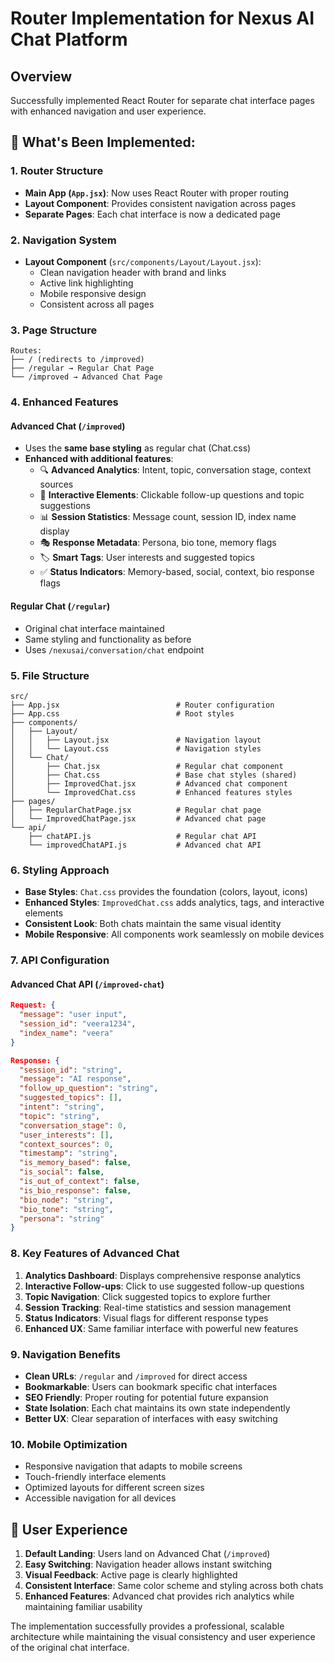 # Router Implementation for Nexus AI Chat Platform

## Overview
Successfully implemented React Router for separate chat interface pages with enhanced navigation and user experience.

## 🚀 **What's Been Implemented:**

### 1. **Router Structure**
- **Main App (`App.jsx`)**: Now uses React Router with proper routing
- **Layout Component**: Provides consistent navigation across pages
- **Separate Pages**: Each chat interface is now a dedicated page

### 2. **Navigation System**
- **Layout Component** (`src/components/Layout/Layout.jsx`):
  - Clean navigation header with brand and links
  - Active link highlighting
  - Mobile responsive design
  - Consistent across all pages

### 3. **Page Structure**
```
Routes:
├── / (redirects to /improved)
├── /regular → Regular Chat Page
└── /improved → Advanced Chat Page
```

### 4. **Enhanced Features**

#### **Advanced Chat (`/improved`)**
- Uses the **same base styling** as regular chat (Chat.css)
- **Enhanced with additional features**:
  - 🔍 **Advanced Analytics**: Intent, topic, conversation stage, context sources
  - 🎯 **Interactive Elements**: Clickable follow-up questions and topic suggestions
  - 📊 **Session Statistics**: Message count, session ID, index name display
  - 🎭 **Response Metadata**: Persona, bio tone, memory flags
  - 🏷️ **Smart Tags**: User interests and suggested topics
  - ✅ **Status Indicators**: Memory-based, social, context, bio response flags

#### **Regular Chat (`/regular`)**
- Original chat interface maintained
- Same styling and functionality as before
- Uses `/nexusai/conversation/chat` endpoint

### 5. **File Structure**
```
src/
├── App.jsx                          # Router configuration
├── App.css                          # Root styles
├── components/
│   ├── Layout/
│   │   ├── Layout.jsx               # Navigation layout
│   │   └── Layout.css               # Navigation styles
│   └── Chat/
│       ├── Chat.jsx                 # Regular chat component
│       ├── Chat.css                 # Base chat styles (shared)
│       ├── ImprovedChat.jsx         # Advanced chat component
│       └── ImprovedChat.css         # Enhanced features styles
├── pages/
│   ├── RegularChatPage.jsx          # Regular chat page
│   └── ImprovedChatPage.jsx         # Advanced chat page
└── api/
    ├── chatAPI.js                   # Regular chat API
    └── improvedChatAPI.js           # Advanced chat API
```

### 6. **Styling Approach**
- **Base Styles**: `Chat.css` provides the foundation (colors, layout, icons)
- **Enhanced Styles**: `ImprovedChat.css` adds analytics, tags, and interactive elements
- **Consistent Look**: Both chats maintain the same visual identity
- **Mobile Responsive**: All components work seamlessly on mobile devices

### 7. **API Configuration**

#### **Advanced Chat API** (`/improved-chat`)
```json
Request: {
  "message": "user input",
  "session_id": "veera1234",
  "index_name": "veera"
}

Response: {
  "session_id": "string",
  "message": "AI response",
  "follow_up_question": "string",
  "suggested_topics": [],
  "intent": "string",
  "topic": "string",
  "conversation_stage": 0,
  "user_interests": [],
  "context_sources": 0,
  "timestamp": "string",
  "is_memory_based": false,
  "is_social": false,
  "is_out_of_context": false,
  "is_bio_response": false,
  "bio_node": "string",
  "bio_tone": "string",
  "persona": "string"
}
```

### 8. **Key Features of Advanced Chat**
1. **Analytics Dashboard**: Displays comprehensive response analytics
2. **Interactive Follow-ups**: Click to use suggested follow-up questions
3. **Topic Navigation**: Click suggested topics to explore further
4. **Session Tracking**: Real-time statistics and session management
5. **Status Indicators**: Visual flags for different response types
6. **Enhanced UX**: Same familiar interface with powerful new features

### 9. **Navigation Benefits**
- **Clean URLs**: `/regular` and `/improved` for direct access
- **Bookmarkable**: Users can bookmark specific chat interfaces
- **SEO Friendly**: Proper routing for potential future expansion
- **State Isolation**: Each chat maintains its own state independently
- **Better UX**: Clear separation of interfaces with easy switching

### 10. **Mobile Optimization**
- Responsive navigation that adapts to mobile screens
- Touch-friendly interface elements
- Optimized layouts for different screen sizes
- Accessible navigation for all devices

## 🎯 **User Experience**
1. **Default Landing**: Users land on Advanced Chat (`/improved`)
2. **Easy Switching**: Navigation header allows instant switching
3. **Visual Feedback**: Active page is clearly highlighted
4. **Consistent Interface**: Same color scheme and styling across both chats
5. **Enhanced Features**: Advanced chat provides rich analytics while maintaining familiar usability

The implementation successfully provides a professional, scalable architecture while maintaining the visual consistency and user experience of the original chat interface.
